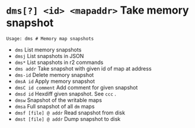 <!-- TITLE: dms -->

#  `dms[?] <id> <mapaddr>` Take memory snapshot


```text
Usage: dms # Memory map snapshots
```


- `dms` List memory snapshots
- `dmsj` List snapshots in JSON
- `dms*` List snapshots in r2 commands
- `dms addr` Take snapshot with given id of map at address
- `dms-id` Delete memory snapshot
- `dmsA id` Apply memory snapshot
- `dmsC id comment` Add comment for given snapshot
- `dmsd id` Hexdiff given snapshot. See `ccc` .
- `dmsw` Snapshot of the writable maps
- `dmsa` Full snapshot of all `dm` maps
- `dmsf [file] @ addr` Read snapshot from disk
- `dmst [file] @ addr` Dump snapshot to disk

<p hidden>dms dmsj dms* dms- dmsA dmsC dmsd dmsw dmsa dmsf dmst</p>